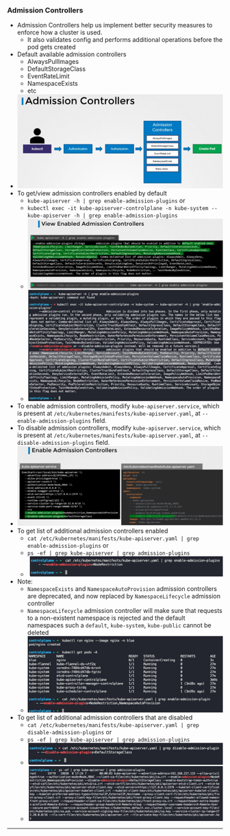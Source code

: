 
### Admission Controllers

- Admission Controllers help us implement better security measures to enforce how a cluster is used.
	- It also validates config and performs additional operations before the pod gets created
- Default available admission controllers
	- AlwaysPullImages
	- DefaultStorageClass
	- EventRateLimit
	- NamespaceExists
	- etc
- ![admissioncontrollers.png](Attachments/admissioncontrollers.png)
- To get/view admission controllers enabled by default
	- `kube-apiserver -h | grep enable-admission-plugins` or
	- `kubectl exec -it kube-apiserver-controlplane -n kube-system -- kube-apiserver -h | grep enable-admission-plugins`
	- ![defaultenabledadmissioncontrollers.png](Attachments/defaultenabledadmissioncontrollers.png)
	- ![getdefaultenabledadmissioncontrollers.png](Attachments/getdefaultenabledadmissioncontrollers.png)
- To enable admission controllers, modify `kube-apiserver.service`, which is present at `/etc/kubernetes/manifests/kube-apiserver.yaml`, at `--enable-admission-plugins` field.
- To disable admission controllers, modify `kube-apiserver.service`, which is present at `/etc/kubernetes/manifests/kube-apiserver.yaml`, at `--disable-admission-plugins` field.
- ![enabledisableadmissioncontrollers.png](Attachments/enabledisableadmissioncontrollers.png)
- To get list of additional admission controllers enabled
	- `cat /etc/kubernetes/manifests/kube-apiserver.yaml | grep enable-admission-plugins` or
	- `ps -ef | grep kube-apiserver | grep admission-plugins`
	- ![getadditionalenabledadmissioncontrollers.png](Attachments/getadditionalenabledadmissioncontrollers.png)
- Note:
	- `NamespaceExists` and `NamespaceAutoProvision` admission controllers are deprecated, and now replaced by `NamespaceLifecycle` admission controller
	- `NamespaceLifecycle` admission controller will make sure that requests to a non-existent namespace is rejected and the default namespaces such a `default`, `kube-system`, `kube-public` cannot be deleted
	- ![namespaceautoprovisionadmissioncontroller.png](Attachments/namespaceautoprovisionadmissioncontroller.png)
- To get list of additional admission controllers that are disabled
	- `cat /etc/kubernetes/manifests/kube-apiserver.yaml | grep disable-admission-plugins` or
	- `ps -ef | grep kube-apiserver | grep admission-plugins`
	- ![getdisabledadmissioncontrollers.png](Attachments/getdisabledadmissioncontrollers.png)
	- ![getenableddisabledadmissioncontrollersfromkubeapiserverprocess.png](Attachments/getenableddisabledadmissioncontrollersfromkubeapiserverprocess.png)


---

